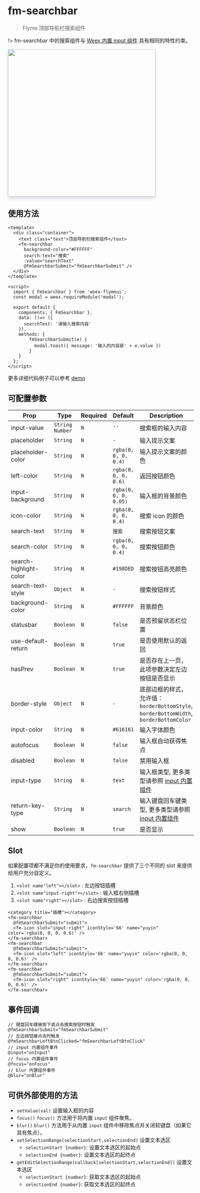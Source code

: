 # fm-searchbar

> Flyme 顶部导航栏搜索组件

!> fm-searchbar 中的搜索组件与 [Weex 内置 input 组件](https://weex.incubator.apache.org/cn/references/components/input.html#yue-shu) 具有相同的特性约束。

<img src="http://image.res.meizu.com/image/flyme-icon/273747b369d64efb851cae68dea58b55z" width=400 style="box-shadow: 0 5px 10px 0 #d9dce3;    border-radius: 4px;" />

## 使用方法
```vue
<template>
  <div class="container">
    <text class="text">顶部导航栏搜索组件</text>
    <fm-searchbar
      background-color="#FFFFFF"
      search-text="搜索"
      :value="searchText"
      @fmSearchbarSubmit="fmSearchbarSubmit" />
  </div>
</template>

<script>
  import { FmSearchbar } from 'weex-flymeui';
  const modal = weex.requireModule('modal');

  export default {
    components: { FmSearchbar },
    data: ()=> ({
      searchText: '请输入搜索内容'
    }),
    methods: {
	    fmSearchbarSubmit(e) {
	      modal.toast({ message: '输入的内容是' + e.value })
	    }
    }
  };
</script>
```

更多详细代码例子可以参考 [demo](https://github.com/Yanjiie/weex-flymeui/blob/master/example/component/searchbar/index.vue)

## 可配置参数
| Prop | Type | Required | Default | Description |
|-------------|------------|--------|-----|-----|
| input-value | `String` `Number` |`N`| `''` | 搜索框的输入内容 |
| placeholder | `String` |`N`| `-` | 输入提示文案 |
| placeholder-color | `String` |`N`| `rgba(0, 0, 0, 0.4)` | 输入提示文案的颜色 |
| left-color | `String` |`N`| `rgba(0, 0, 0, 0.6)` | 返回按钮颜色 |
| input-background | `String` |`N`| `rgba(0, 0, 0, 0.05)` | 输入框的背景颜色 |
| icon-color | `String` |`N`| `rgba(0, 0, 0, 0.4)` | 搜索 icon 的颜色 |
| search-text | `String` |`N`| `搜索` | 搜索按钮文案 |
| search-color | `String` |`N`| `rgba(0, 0, 0, 0.4)` | 搜索按钮颜色 |
| search-highlight-color | `String` |`N`| `#198DED` | 搜索按钮高亮颜色 |
| search-text-style | `Object` |`N`| `-` | 搜索按钮样式 |
| background-color | `String` |`N`| `#FFFFFF` | 背景颜色 |
| statusbar | `Boolean` |`N`| `false` | 是否预留状态栏位置 |
| use-default-return | `Boolean` |`N`| `true` | 是否使用默认的返回 |
| hasPrev | `Boolean` | `N` |`true`| 是否存在上一页，此项参数决定左边按钮是否显示 |
| border-style | `Object` | `N` | `-` | 底部边框的样式，允许值：`borderBottomStyle`, `borderBottomWidth`, `borderBottomColor` |
| input-color | `String` | `N` | `#616161` | 输入字体颜色 |
| autofocus | `Boolean` | `N` | `false` | 输入框自动获得焦点 |
| disabled | `Boolean` | `N` | `false` | 禁用输入框 |
| input-type | `String` | `N` | `text` | 输入框类型, 更多类型请参照 [input 内置组件](https://weex.incubator.apache.org/cn/references/components/input.html#te-xing)  | 
| return-key-type | `String` | `N` | `search` | 输入键盘回车键类型, 更多类型请参照 [input 内置组件](https://weex.incubator.apache.org/cn/references/components/input.html#te-xing) |
| show | `Boolean` | `N` | `true` | 是否显示 |

## Slot
如果配置项都不满足你的使用要求，`fm-searchbar` 提供了三个不同的 slot 来提供给用户充分自定义。

1. `<slot name"left"></slot>` : 左边按钮插槽
2. `<slot name"input-right"></slot>` : 输入框右侧插槽
3. `<slot name"right"></slot>` : 右边搜索按钮插槽

```vue
<category title="插槽"></category>
<fm-searchbar
  @fmSearchbarSubmit="submit">
  <fm-icon slot="input-right" iconStyle='66' name="yuyin" color='rgba(0, 0, 0, 0.6)' />
</fm-searchbar>
<fm-searchbar
  @fmSearchbarSubmit="submit">
  <fm-icon slot="left" iconStyle='66' name="yuyin" color='rgba(0, 0, 0, 0.6)' />
</fm-searchbar>
<fm-searchbar
  @fmSearchbarSubmit="submit">
  <fm-icon slot="right" iconStyle='66' name="yuyin" color='rgba(0, 0, 0, 0.6)' />
</fm-searchbar>
```

## 事件回调

```
// 键盘回车键被按下或点击搜索按钮时触发
@fmSearchbarSubmit="fmSearchbarSubmit"
// 左边按钮被点击时触发
@fmSearchbarLeftBtnClicked="fmSearchbarLeftBtnClick"
// input 内置组件事件
@input="onInput"
// focus 内置组件事件
@focus="onFocus"
// blur 内置组件事件
@blur="onBlur"
```

## 可供外部使用的方法

- `setValue(val)` 设置输入框的内容
- `focus()`
	`focus()` 方法用于将内置 `input` 组件聚焦。
- `blur()`
	`blur()` 方法用于从内置 `input` 组件中移除焦点并关闭软键盘（如果它具有焦点）。
- `setSelectionRange(selectionStart,selectionEnd)` 设置文本选区
	- `selectionStart {number}`: 设置文本选区的起始点
	- `selectionEnd {number}`: 设置文本选区的起终点
- `getEditSelectionRange(callback[selectionStart,selectionEnd])` 设置文本选区
	- `selectionStart {number}`: 获取文本选区的起始点
	- `selectionEnd {number}`: 获取文本选区的起终点
